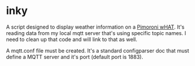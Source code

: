 # inky
A script designed to display weather information on a [Pimoroni wHAT](https://shop.pimoroni.com/products/inky-what?variant=13590497624147). It's reading data from my local mqtt server that's using specific topic names. I need to clean up that code and will link to that as well.

A mqtt.conf file must be created. It's a standard configparser doc that must define a MQTT server and it's port (default port is 1883).
